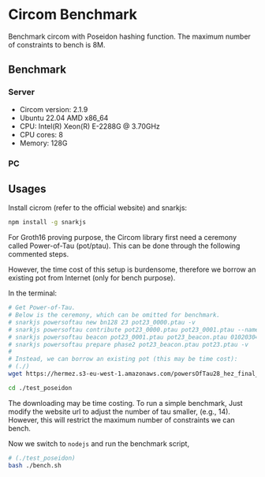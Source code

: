 # Circom Benchmark

Benchmark circom with Poseidon hashing function.
The maximum number of constraints to bench is 8M.

## Benchmark

### Server
- Circom version: 2.1.9
- Ubuntu 22.04 AMD x86_64 
- CPU: Intel(R) Xeon(R) E-2288G @ 3.70GHz 
- CPU cores: 8
- Memory: 128G

### PC

## Usages

Install cicrom (refer to the official website) and snarkjs:

``` sh
npm install -g snarkjs
```

For Groth16 proving purpose, the Circom library first need a ceremony called Power-of-Tau (pot/ptau). This can be done through the following commented steps.

However, the time cost of this setup is burdensome, therefore we borrow an existing pot from Internet (only for bench purpose).

In the terminal:

``` sh
# Get Power-of-Tau.
# Below is the ceremony, which can be omitted for benchmark.
# snarkjs powersoftau new bn128 23 pot23_0000.ptau -v
# snarkjs powersoftau contribute pot23_0000.ptau pot23_0001.ptau --name="First contribution" -v
# snarkjs powersoftau beacon pot23_0001.ptau pot23_beacon.ptau 0102030405060708090a0b0c0d0e0f101112131415161718191a1b1c1d1e1f 10 -n="Final Beacon"
# snarkjs powersoftau prepare phase2 pot23_beacon.ptau pot23.ptau -v
#
# Instead, we can borrow an existing pot (this may be time cost):
# (./)
wget https://hermez.s3-eu-west-1.amazonaws.com/powersOfTau28_hez_final_23.ptau -O ./pot23.ptau

cd ./test_poseidon
```

The downloading may be time costing. To run a simple benchmark, Just modify the website url to adjust the number of tau smaller, (e.g., 14). However, this will restrict the maximum number of constraints we can bench.

Now we switch to ``nodejs`` and run the benchmark script,

``` sh
# (./test_poseidon)
bash ./bench.sh
```